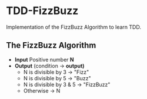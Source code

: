 # TDD-FizzBuzz
Implementation of the FizzBuzz Algorithm to learn TDD.
## The FizzBuzz Algorithm
* **Input**
Positive number **N**
* **Output** (condition -> **output)**
  * N is divisible by 3     ->   "Fizz" 
  * N is divisible by 5     ->   "Buzz"
  * N is divisible by 3 & 5 -> "FizzBuzz"
  * Otherwise               ->     N
